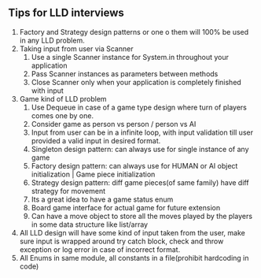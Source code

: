 ## Tips for LLD interviews

1. Factory and Strategy design patterns or one o them will 100% be used in any LLD problem. 
2. Taking input from user via Scanner
   1. Use a single Scanner instance for System.in throughout your application 
   2. Pass Scanner instances as parameters between methods 
   3. Close Scanner only when your application is completely finished with input
3. Game kind of LLD problem
   1. Use Dequeue in case of a game type design where turn of players comes one by one.
   2. Consider game as person vs person / person vs AI 
   3. Input from user can be in a infinite loop, with input validation till user provided a valid input in desired format.
   4. Singleton design pattern: can always use for single instance of any game 
   5. Factory design pattern: can always use for HUMAN or AI object initialization | Game piece initialization
   6. Strategy design pattern: diff game pieces(of same family) have diff strategy for movement
   7. Its a great idea to have a game status enum
   8. Board game interface for actual game for future extension
   9. Can have a move object to store all the moves played by the players in some data structure like list/array
4. All LLD design will have some kind of input taken from the user, make sure input is wrapped around try catch block, check and throw exception or log error in case of incorrect format.
5. All Enums in same module, all constants in a file(prohibit hardcoding in code)